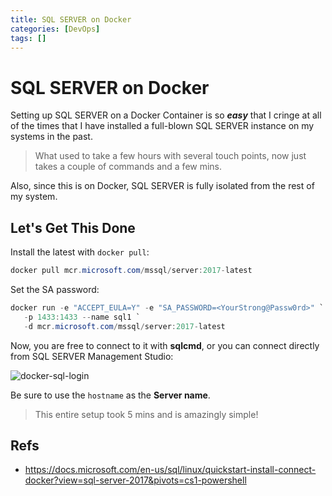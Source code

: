 ```yaml
---
title: SQL SERVER on Docker
categories: [DevOps]
tags: []
---
```


# SQL SERVER on Docker

Setting up SQL SERVER on a Docker Container is so ***easy*** that I cringe at all of the times that I have installed a full-blown SQL SERVER instance on my systems in the past.  

> What used to take a few hours with several touch points, now just takes a couple of commands and a few mins.

Also, since this is on Docker, SQL SERVER is fully isolated from the rest of my system.

## Let's Get This Done

Install the latest with `docker pull`:

```powershell
docker pull mcr.microsoft.com/mssql/server:2017-latest
```

Set the SA password:

```powershell
docker run -e "ACCEPT_EULA=Y" -e "SA_PASSWORD=<YourStrong@Passw0rd>" `
   -p 1433:1433 --name sql1 `
   -d mcr.microsoft.com/mssql/server:2017-latest
```

Now, you are free to connect to it with **sqlcmd**, or you can connect directly from SQL SERVER Management Studio:

![docker-sql-login](~\assets\img\docker-sql-login.png)

Be sure to use the `hostname` as the **Server name**.

> This entire setup took 5 mins and is amazingly simple!

## Refs

- https://docs.microsoft.com/en-us/sql/linux/quickstart-install-connect-docker?view=sql-server-2017&pivots=cs1-powershell